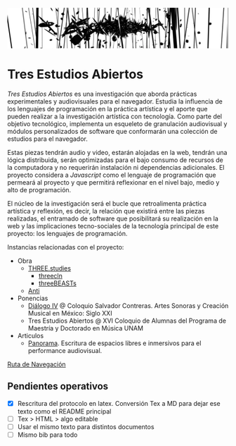 ![portada](https://github.com/EmilioOcelotl/tres-estudios-abiertos/blob/main/img/bannerPrincipal.png)

# Tres Estudios Abiertos

*Tres Estudios Abiertos* es una investigación que aborda prácticas experimentales y audiovisuales para el navegador. Estudia la influencia de los lenguajes de programación en la práctica artística y el aporte que pueden realizar a la investigación artística con tecnología. Como parte del objetivo tecnológico, implementa un esqueleto de granulación audiovisual y módulos personalizados de software que conformarán una colección de estudios para el navegador. 

Estas piezas tendrán audio y video, estarán alojadas en la web, tendrán una lógica distribuida, serán optimizadas para el bajo consumo de recursos de la computadora y no requerirán instalación ni dependencias adicionales. El proyecto considera a *Javascript* como el lenguaje de programación que permeará al proyecto y que permitirá reflexionar en el nivel bajo, medio y alto de programación.

El núcleo de la investigación será el bucle que retroalimenta práctica artística y reflexión, es decir, la relación que existirá entre las piezas realizadas, el entramado de software que posibilitará su realización en la web y las implicaciones tecno-sociales de la tecnología principal de este proyecto: los lenguajes de programación. 

Instancias relacionadas con el proyecto: 

- Obra
  - [THREE.studies](https://github.com/EmilioOcelotl/THREE.studies)
    - [threecln](https://github.com/EmilioOcelotl/THREE.studies/tree/main/threecln)
    - [threeBEASTs](https://github.com/EmilioOcelotl/THREE.studies/tree/main/threeBEASTs)
  - [Anti](https://github.com/EmilioOcelotl/Anti) 
- Ponencias
  - [Diálogo IV](https://github.com/EmilioOcelotl/dialogoIV) @ Coloquio Salvador Contreras. Artes Sonoras y Creación Musical en México: Siglo XXI
  - Tres Estudios Abiertos @ XVI Coloquio de Alumnas del Programa de Maestría y Doctorado en Música UNAM 
- Articulos
  - [Panorama](https://github.com/piranhalab/panoramaArticulo). Escritura de espacios libres e inmersivos para el performance audiovisual. 

[Ruta de Navegación](https://github.com/EmilioOcelotl/tres-estudios-abiertos/blob/main/rutaDeNavegacion/rutaDeNavegacion.pdf) 

## Pendientes operativos

- [x] Rescritura del protocolo en latex. Conversión Tex a MD para dejar ese texto como el README principal 
- [ ] Tex > HTML > algo editable
- [ ] Usar el mismo texto para distintos documentos
- [ ] Mismo bib para todo